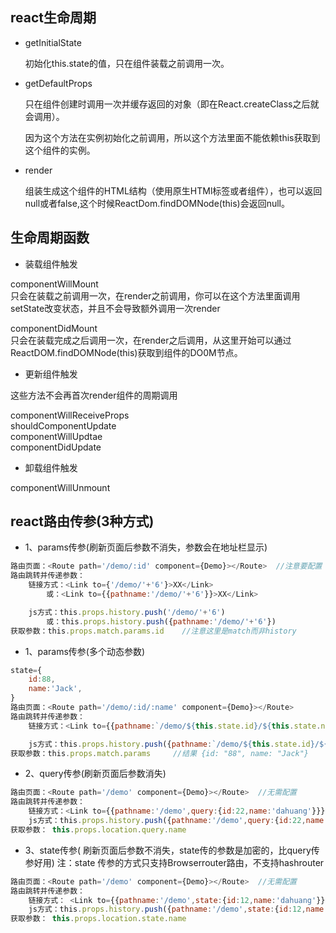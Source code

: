<!--
 * @Description: 
 * @Version: 
 * @Autor: MrSong
 * @Date: 2021-01-25 09:03:26
 * @LastEditors: MrSong
 * @LastEditTime: 2021-01-25 15:07:10
-->
## react生命周期

- getInitialState
  
  初始化this.state的值，只在组件装载之前调用一次。

- getDefaultProps

  只在组件创建时调用一次并缓存返回的对象（即在React.createClass之后就会调用）。

  因为这个方法在实例初始化之前调用，所以这个方法里面不能依赖this获取到这个组件的实例。

- render

  组装生成这个组件的HTML结构（使用原生HTMl标签或者组件），也可以返回null或者false,这个时候ReactDom.findDOMNode(this)会返回null。

## 生命周期函数

- 装载组件触发

componentWillMount  
只会在装载之前调用一次，在render之前调用，你可以在这个方法里面调用setState改变状态，并且不会导致额外调用一次render

componentDidMount  
只会在装载完成之后调用一次，在render之后调用，从这里开始可以通过ReactDOM.findDOMNode(this)获取到组件的DO0M节点。

- 更新组件触发

这些方法不会再首次render组件的周期调用  

componentWillReceiveProps  
shouldComponentUpdate  
componentWillUpdtae  
componentDidUpdate  

- 卸载组件触发

componentWillUnmount

## react路由传参(3种方式)

- 1、params传参(刷新页面后参数不消失，参数会在地址栏显示)

```js
路由页面：<Route path='/demo/:id' component={Demo}></Route>  //注意要配置 /:id
路由跳转并传递参数：
    链接方式：<Link to={'/demo/'+'6'}>XX</Link>
        或：<Link to={{pathname:'/demo/'+'6'}}>XX</Link>

    js方式：this.props.history.push('/demo/'+'6')  
        或：this.props.history.push({pathname:'/demo/'+'6'})
获取参数：this.props.match.params.id    //注意这里是match而非history
```

- 1、params传参(多个动态参数)

```js
state={
    id:88,
    name:'Jack',
}
路由页面：<Route path='/demo/:id/:name' component={Demo}></Route>  
路由跳转并传递参数：
    链接方式：<Link to={{pathname:`/demo/${this.state.id}/${this.state.name}`}}>XX</Link>

    js方式：this.props.history.push({pathname:`/demo/${this.state.id}/${this.state.name}`})
获取参数：this.props.match.params     //结果 {id: "88", name: "Jack"}
```

- 2、query传参(刷新页面后参数消失)

```js
路由页面：<Route path='/demo' component={Demo}></Route>  //无需配置
路由跳转并传递参数：
    链接方式：<Link to={{pathname:'/demo',query:{id:22,name:'dahuang'}}}>XX</Link>
    js方式：this.props.history.push({pathname:'/demo',query:{id:22,name:'dahuang'}})
获取参数： this.props.location.query.name
```

- 3、state传参( 刷新页面后参数不消失，state传的参数是加密的，比query传参好用)
注：state 传参的方式只支持Browserrouter路由，不支持hashrouter

```js
路由页面：<Route path='/demo' component={Demo}></Route>  //无需配置
路由跳转并传递参数：
    链接方式： <Link to={{pathname:'/demo',state:{id:12,name:'dahuang'}}}>XX</Link> 
    js方式：this.props.history.push({pathname:'/demo',state:{id:12,name:'dahuang'}})
获取参数： this.props.location.state.name
```